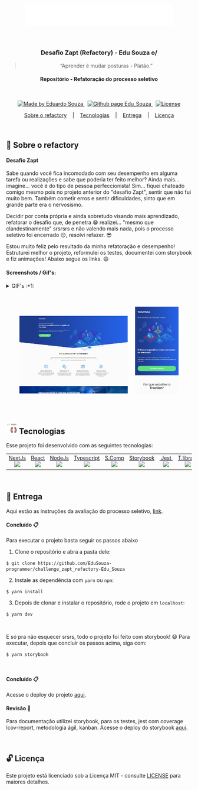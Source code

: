 
<br/>

<h5 align="center">
  <img align="center" alt="Imagem Zapt" src="./public/img/logo.svg" width="400px" />
</h5>

<br/>

<h3 align="center">
  Desafio Zapt (Refactory) - Edu Souza o/
</h3>

<blockquote align="center">“Aprender é mudar posturas - Platão.”</blockquote>

<h4 align="center">
  Repositório - Refatoração do processo seletivo
</h4>

<br/>

<p align="center">
  <a href="https://github.com/EduSouza-programmer"    target="_blank">
    <img alt="Made by Eduardo Souza" src="https://img.shields.io/badge/made%20by-Edu%20Souza-%23F8952D">
  </a>&nbsp;
  <a href="https://edusouza-programmer.github.io/" target="_blank">
    <img alt="Github page Edu_Souza " src="https://img.shields.io/badge/Github%20page-Edu_Souza-orange">
  </a>&nbsp;
  <a href="https://opensource.org/licenses/MIT" >
    <img alt="License" src="https://img.shields.io/badge/license-MIT-%23F8952D">
  </a>
</p>

<p align="center">
  <a href="#rocket-Sobre-o-refactory">Sobre o refactory</a>&nbsp; &nbsp; |&nbsp; &nbsp; 
  <a href="#-Tecnologias">Tecnologias</a>&nbsp; &nbsp; |&nbsp; &nbsp; 
  <a href="#postbox-Entrega">Entrega</a>&nbsp; &nbsp; |&nbsp; &nbsp; 
  <a href="#unlock-Licença">Licença</a>
</p>

<br/>

## :rocket: Sobre o refactory

#### Desafio Zapt

Sabe quando você fica incomodado com seu desempenho em alguma tarefa ou realizações e sabe que poderia ter feito melhor? Ainda mais... imagine... você é do tipo de pessoa perfeccionista! Sim... fiquei chateado comigo mesmo pois no projeto anterior do "desafio Zapt", sentir que não fui muito bem. Também cometir erros e sentir dificuldades, sinto que em grande parte era o nervosismo.

Decidir por conta própria e ainda sobretudo visando mais aprendizado, refatorar o desafio que, de penetra :grin: realizei... "mesmo que clandestinamente" srsrsrs e não valendo mais nada, pois o processo seletivo foi encerrado :pensive:, resolvi refazer. :sunglasses:

Estou muito feliz pelo resultado da minha refatoração e desempenho! Estruturei melhor o projeto, reformulei os testes, documentei com storybook e fiz animações!
Abaixo segue os links. :smile: 
#### Screenshots / Gif's:

<details>
<summary>GIF's :+1:</summary>
<br/>
<p align=center>Suporte para 320px ~ 1920px</p>
<p align=center >
  <img height="500px"  src="./public/img/readme/home_desktop.gif"> &nbsp; &nbsp;
</p>

<br/>

<p align=center>Animações de entradas</p>
  <p align=center >
    <img height="235px"  src="./public/img/readme/mobile1.gif"> &nbsp;  
    <img height="210px"  src="./public/img/readme/home_desktop2.gif"> &nbsp;
    <img height="235px"  src="./public/img/readme/mobile2.gif"> &nbsp; &nbsp;
    <img height="210px"  src="./public/img/readme/home_desktop3.gif"> 
  
  </p>

  <br/>

  <p align=center>Page overview</p>
  <p align=center >
    <img height="350px"  src="./public/img/readme/overview_desktop.png"> &nbsp; &nbsp; 
    <img height="385px"  src="./public/img/readme/overview_mobile.png"> &nbsp; &nbsp;
  </p>
</details>

<br/>
<br/>

<p align=center >
  <img height="210px"  src="./public/img/readme/home_desktop.png"> &nbsp; &nbsp;
  <img height="235px" src="./public/img/readme/mobile.png">
</p>

<br/>
<br/>

## <img height="30" src="https://raw.githubusercontent.com/EduSouza-programmer/EduSouza-programmer/main/assets/stubparrot.gif"> Tecnologias

Esse projeto foi desenvolvido com as seguintes tecnologias:

<table >
  <tr>
    <td align=center><a href="https://nextjs.org/"><div>NextJs</div><img src="https://boringowl.io/wp-content/uploads/2020/03/next-js-framework-300x300.jpg" height="40px" /></a></td>
    <td align=center><a href="https://pt-br.reactjs.org/"><div>React</div><img src="https://img.icons8.com/officel/80/000000/react.png" height="40px" /></a></td>
    <td align=center><a href="https://nodejs.org/en/"><div>NodeJs</div><img src="https://img.icons8.com/color/96/000000/nodejs.png" height="40px" /></a> </td>
    <td align=center><a href="https://www.typescriptlang.org/"><div>Typescript</div><img src="https://img.icons8.com/color/96/000000/typescript.png" height="40px" /></a></td>
    <td align=center><a href="https://styled-components.com/"><div>S.Comp</div><img src="https://styled-components.com/logo.png" height="40px" /></a></td>
    <td align=center><a href="https://storybook.js.org/"><div>Storybook</div><img src="https://static-00.iconduck.com/assets.00/storybook-icon-icon-412x512-341bo8r1.png" height="40px" /></a></td>
    <td align=center><a href="https://jestjs.io/pt-BR/"><div>&nbsp;Jest&nbsp; </div><img src="https://cdn.auth0.com/blog/testing-react-with-jest/logo.png" height="40px" /></a></td>
    <td align=center><a href="https://testing-library.com/"><div>T.library</div><img src="https://testing-library.com/img/octopus-64x64.png" height="40px" /></a></td>
    <td align=center><a href="https://eslint.org/"><div>Eslint</div><img src="https://www.pinclipart.com/picdir/middle/280-2800377_eslint-vector-clipart.png" height="40px" /></a></td>
    <td align=center><a href="https://prettier.io/"><div>Prettier</div><img src="https://camo.githubusercontent.com/dff60c3322fc0645c42441b218ce565be5d14b528ac4d79247baa547b4977d1f/68747470733a2f2f70726574746965722e696f2f69636f6e2e706e67" height="40px" /></a></td>
  </tr>
</table>

<br/>

## :postbox: Entrega

Aqui estão as instruções da avaliação do processo seletivo, [link](https://github.com/EduSouza-programmer/challenge_zapt-Edu_Souza/blob/main/instructions/Readme.md).
#### Concluído :clipboard:


Para executar o projeto basta seguir os passos abaixo

1. Clone o repositório e abra a pasta dele:

```shell
$ git clone https://github.com/EduSouza-programmer/challenge_zapt_refactory-Edu_Souza 
```

2. Instale as dependência com `yarn` ou `npm`:

```shell
$ yarn install
```

3. Depois de clonar e instalar o repositório, rode o projeto em `localhost`:

```shell
$ yarn dev
```

<br/>

E só pra não esquecer srsrs, todo o projeto foi feito com storybook! :smile: 
Para executar, depois que concluir os passos acima, siga com: 

```shell
$ yarn storybook
```

<br/>

#### Concluído :clipboard: 

Acesse o deploy do projeto [aqui](https://challenge-zapt-refactory-edu-souza-deploy-fm6pmtnhw.vercel.app/).

#### Revisão :beers:

Para documentação utilizei storybook, para os testes, jest com coverage lcov-report, metodologia ágil, kanban.
Acesse o deploy do storybook [aqui](https://edu-zapt-storybook.netlify.app/?path=/story/components-userfeedbackbase--default). 

<br/>

## :unlock: Licença

Este projeto está licenciado sob a Licença MIT - consulte [LICENSE](https://opensource.org/licenses/MIT) para maiores detalhes.
 
